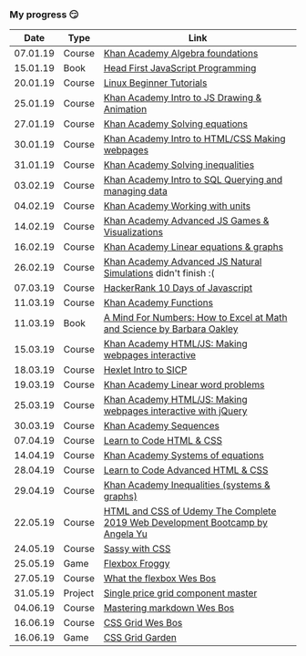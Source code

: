 ### My progress 😏
| Date     | Type    | Link                                                                                                                                                          |
| -------- | ------- | ------------------------------------------------------------------------------------------------------------------------------------------------------------- |
| 07.01.19 | Course  | [Khan Academy Algebra foundations](https://www.khanacademy.org/math/algebra/introduction-to-algebra)                                                          |
| 15.01.19 | Book    | [Head First JavaScript Programming](https://www.oreilly.com/library/view/head-first-javascript/9781449340124/)                                                |
| 20.01.19 | Course  | [Linux Beginner Tutorials](https://www.linux.org/forums/linux-beginner-tutorials.123/)                                                                        |
| 25.01.19 | Course  | [Khan Academy Intro to JS Drawing & Animation](https://www.khanacademy.org/computing/computer-programming/programming)                                        |
| 27.01.19 | Course  | [Khan Academy Solving equations](https://www.khanacademy.org/math/algebra/one-variable-linear-equations)                                                      |
| 30.01.19 | Course  | [Khan Academy Intro to HTML/CSS Making webpages](https://www.khanacademy.org/computing/computer-programming/html-css)                                         |
| 31.01.19 | Course  | [Khan Academy Solving inequalities](https://www.khanacademy.org/math/algebra/one-variable-linear-inequalities)                                                |
| 03.02.19 | Course  | [Khan Academy Intro to SQL Querying and managing data](https://www.khanacademy.org/computing/computer-programming/sql)                                        |
| 04.02.19 | Course  | [Khan Academy Working with units](https://www.khanacademy.org/math/algebra/units-in-modeling)                                                                 |
| 14.02.19 | Course  | [Khan Academy Advanced JS Games & Visualizations](https://www.khanacademy.org/computing/computer-programming/programming-games-visualizations)                |
| 16.02.19 | Course  | [Khan Academy Linear equations & graphs](https://www.khanacademy.org/math/algebra/two-var-linear-equations)                                                   |
| 26.02.19 | Course  | [Khan Academy Advanced JS Natural Simulations](https://www.khanacademy.org/computing/computer-programming/programming-natural-simulations) didn't finish :(   |
| 07.03.19 | Course  | [HackerRank 10 Days of Javascript](https://www.hackerrank.com/domains/tutorials/10-days-of-javascript)                                                        |
| 11.03.19 | Course  | [Khan Academy Functions](https://www.khanacademy.org/math/algebra/algebra-functions)                                                                          |
| 11.03.19 | Book    | [A Mind For Numbers: How to Excel at Math and Science by Barbara Oakley](https://www.amazon.com/Mind-Numbers-Science-Flunked-Algebra-ebook/dp/B00G3L19ZU)     |
| 15.03.19 | Course  | [Khan Academy HTML/JS: Making webpages interactive](https://www.khanacademy.org/computing/computer-programming/html-css-js)                                   |
| 18.03.19 | Course  | [Hexlet Intro to SICP](https://ru.hexlet.io/courses/sicp)                                                                                                     |
| 19.03.19 | Course  | [Khan Academy Linear word problems](https://www.khanacademy.org/math/algebra/linear-word-problems)                                                            |
| 25.03.19 | Course  | [Khan Academy HTML/JS: Making webpages interactive with jQuery](https://www.khanacademy.org/computing/computer-programming/html-js-jquery)                    |
| 30.03.19 | Course  | [Khan Academy Sequences](https://www.khanacademy.org/math/algebra/sequences)                                                                                  |
| 07.04.19 | Course  | [Learn to Code HTML & CSS](https://learn.shayhowe.com/html-css/)                                                                                              |
| 14.04.19 | Course  | [Khan Academy Systems of equations](https://www.khanacademy.org/math/algebra/systems-of-linear-equations)                                                     |
| 28.04.19 | Course  | [Learn to Code Advanced HTML & CSS](https://learn.shayhowe.com/advanced-html-css/)                                                                            |
| 29.04.19 | Course  | [Khan Academy Inequalities (systems & graphs)](https://www.khanacademy.org/math/algebra/two-variable-linear-inequalities)                                     |
| 22.05.19 | Course  | [HTML and CSS of Udemy The Complete 2019 Web Development Bootcamp by Angela Yu](https://www.udemy.com/the-complete-web-development-bootcamp/learn/v4/content) |
| 24.05.19 | Course  | [Sassy with CSS](http://www.sassshop.com)                                                                                                                     |
| 25.05.19 | Game    | [Flexbox Froggy](https://flexboxfroggy.com)                                                                                                                   |
| 27.05.19 | Course  | [What the flexbox Wes Bos](https://flexbox.io)                                                                                                                |
| 31.05.19 | Project | [Single price grid component master](https://astrakhanrinat.github.io/frontend-mentor/single-price-grid-component-master/index.html)                          |
| 04.06.19 | Course  | [Mastering markdown Wes Bos](https://masteringmarkdown.com/)                                                                                                  |
| 16.06.19 | Course  | [CSS Grid Wes Bos](https://cssgrid.io)                                                                                                                        |  |
| 16.06.19 | Game    | [CSS Grid Garden](https://cssgridgarden.com)                                                                                                                  |
